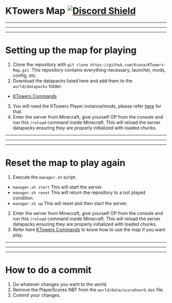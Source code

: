 # KTowers Map [<img src="https://discord.com/api/guilds/1198811434436538399/widget.png?style=shield" alt="Discord Shield"/>](https://discord.gg/nvR8RwQnVE)
---
---
---
# Setting up the map for playing
1. Clone the repository with ``git clone https://github.com/Kcona/KTowers-Map.git``. This repository contains everything necessary, launcher, mods, config, etc.
2. Download the datapacks listed here and add them to the ``world/datapacks`` folder:
- [KTowers Commands](https://github.com/Kcona/KTowers-Commands)
3. You will need the KTowers Player instance/mods, please refer [here](https://github.com/Kcona/KTowers-Player) for that.
4. Enter the server from Minecraft, give yourself OP from the console and run this ``/reload`` command inside Minecraft. This will reload the server datapacks ensuring they are properly initialized with loaded chunks.
---
---
---
# Reset the map to play again
1. Execute the ``manager.sh`` script. 
- ``manager.sh start`` This will start the server.
- ``manager.sh reset`` This will return the repository to a not played condition.
- ``manager.sh up`` This will reset and then start the server.
2. Enter the server from Minecraft, give yourself OP from the console and run this ``/reload`` command inside Minecraft. This will reload the server datapacks ensuring they are properly initialized with loaded chunks.
3. Refer here [KTowers Commands](https://github.com/Kcona/KTowers-Commands) to know how to use the map if you want play.
---
---
---
# How to do a commit
1. Do whatever changes you want to the world.
2. Remove the PlayerScores NBT from the ``world/data/scoreboard.dat`` file.
3. Commit your changes.
